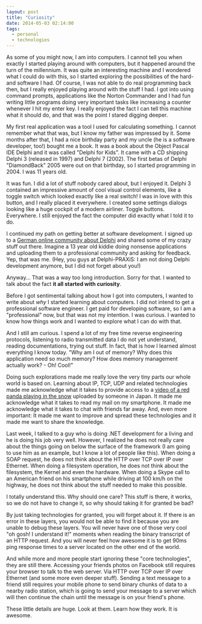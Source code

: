 ```yaml
---
layout: post
title: "Curiosity"
date: 2014-05-03 02:14:00
tags:
  - personal
  - technologies
---
```


As some of you might now, I am into computers. I cannot tell you when exactly I started playing around with computers, but it happened around the turn of the millennium. It was quite an interesting machine and I wondered what I could do with this, so I started exploring the possibilities of the hard- and software I had. Of course, I was not able to do real programming back then, but I really enjoyed playing around with the stuff I had. I got into using command prompts, applications like the Norton Commander and I had fun writing little programs doing very important tasks like increasing a counter whenever I hit my enter key. I really enjoyed the fact I can tell this machine what it should do, and that was the point I stared digging deeper.

My first real application was a tool I used for calculating something. I cannot remember what that was, but I know my father was impressed by it. Some months after that, I had a nice birthday party and my uncle (he is a software developer, too!) bought me a book. It was a book about the Object Pascal IDE Delphi and it was called "Delphi for Kids". It came with a CD shipping Delphi 3 (released in 1997) and Delphi 7 (2002). The first betas of Delphi "DiamondBack" 2005 were out on that birthday, so I started programming in 2004. I was 11 years old.

It was fun. I did a lot of stuff nobody cared about, but I enjoyed it. Delphi 3 contained an impressive amount of cool visual control elements, like a toggle switch which looked exactly like a real switch! I was in love with this button, and I really placed it everywhere. I created some settings dialogs looking like a huge cockpit of a modern airliner. Toggle buttons. Everywhere. I still enjoyed the fact the computer did exactly what I told it to do.

I continued my path on getting better at software development. I signed up to a [German online community about Delphi][dp] and shared some of my crazy stuff out there. Imagine a 13 year old kiddie doing nonsense applications and uploading them to a professional community and asking for feedback. Yep, that was me. (Hey, you guys at Delphi-PRAXiS: I am not doing Delphi development anymore, but I did not forget about you!)

Anyway... That was a way too long introduction. Sorry for that. I wanted to talk about the fact **it all started with curiosity**.

Before I got sentimental talking about how I got into computers, I wanted to write about *why* I started learning about computers. I did not intend to get a professional software engineer. I get paid for developing software, so I am a "professional" now, but that was not my intention. I was curious. I wanted to know how things work and I wanted to explore what I can do with that.

And I still am curious. I spend a lot of my free time reverse engineering protocols, listening to radio transmitted data I do not yet understand, reading documentations, trying out stuff. In fact, that is how I learned almost everything I know today. "Why am I out of memory? Why does this application need so much memory? How does memory management actually work? - Oh! Cool!"

Doing such explorations made me really love the very tiny parts our whole world is based on. Learning about IP, TCP, UDP and related technologies made me acknowledge what it takes to provide access to a [video of a red panda playing in the snow][panda] uploaded by someone in Japan. It made me acknowledge what it takes to read my mail on my smartphone. It made me acknowledge what it takes to chat with friends far away. And, even more important: It made me want to improve and spread these technologies and it made me want to share the knowledge.

Last week, I talked to a guy who is doing .NET development for a living and he is doing his job very well. However, I realized he does not really care about the things going on below the surface of the framework (I am going to use him as an example, but I know a lot of people like this). When doing a SOAP request, he does not think about the HTTP over TCP over IP over Ethernet. When doing a filesystem operation, he does not think about the filesystem, the Kernel and even the hardware. When doing a Skype call to an American friend on his smartphone while driving at 100 km/h on the highway, he does not think about the stuff needed to make this possible.

I totally understand this. Why should one care? This stuff is there, it works, so we do not have to change it, so why should taking it for granted be bad?

By just taking technologies for granted, you will forget about it. If there is an error in these layers, you would not be able to find it because you are unable to debug these layers. You will never have one of those very cool "oh gosh! I understand it!" moments when reading the binary transcript of an HTTP request. And you will never feel how awesome it is to get 90ms ping response times to a server located on the other end of the world.

And while more and more people start ignoring these "core technologies", they are still there. Accessing your friends photos on Facebook still requires your browser to talk to the web server. Via HTTP over TCP over IP over Ethernet (and some more even deeper stuff). Sending a text message to a friend still requires your mobile phone to send binary chunks of data to a nearby radio station, which is going to send your message to a server which will then continue the chain until the message is on your friend's phone.

These little details are huge. Look at them. Learn how they work. It is awesome.

[dp]: http://www.delphipraxis.net/
[panda]: https://www.youtube.com/watch?v=y6GaPkkGZGw

